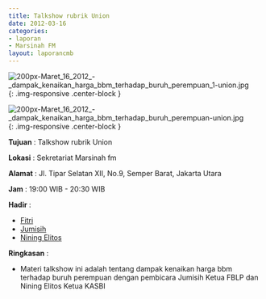 ```yaml
---
title: Talkshow rubrik Union
date: 2012-03-16
categories:
- laporan
- Marsinah FM
layout: laporancmb
---
```



![200px-Maret_16_2012_-_dampak_kenaikan_harga_bbm_terhadap_buruh_perempuan_1-union.jpg](/uploads/200px-Maret_16_2012_-_dampak_kenaikan_harga_bbm_terhadap_buruh_perempuan_1-union.jpg){: .img-responsive .center-block }

![200px-Maret_16_2012_-_dampak_kenaikan_harga_bbm_terhadap_buruh_perempuan-union.jpg](/uploads/200px-Maret_16_2012_-_dampak_kenaikan_harga_bbm_terhadap_buruh_perempuan-union.jpg){: .img-responsive .center-block }


**Tujuan** : Talkshow rubrik Union

**Lokasi** : Sekretariat Marsinah fm

**Alamat** : Jl. Tipar Selatan XII, No.9, Semper Barat, Jakarta Utara

**Jam** : 19:00 WIB - 20:30 WIB

**Hadir** : 
* [Fitri](http://wiki.ciptamedia.org/wiki/Fitri)
* [Jumisih](http://wiki.ciptamedia.org/wiki/Jumisih)
* [Nining Elitos](http://wiki.ciptamedia.org/wiki/Nining_Elitos)

**Ringkasan** : 
* Materi talkshow ini adalah tentang dampak kenaikan harga bbm terhadap buruh perempuan dengan pembicara Jumisih Ketua FBLP dan Nining Elitos Ketua KASBI
